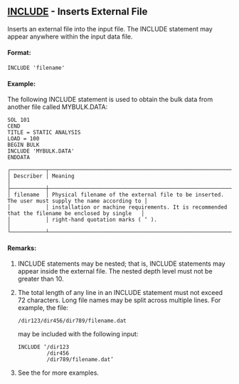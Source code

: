 ## [INCLUDE](https://help.hexagonmi.com/bundle/MSC_Nastran_2022.4/page/Nastran_Combined_Book/qrg/fms/TOC.INCLUDE.xhtml) - Inserts External File

Inserts an external file into the input file. The INCLUDE statement may appear anywhere within the input data file.

#### Format:

```nastran
INCLUDE 'filename'
```

#### Example:

The following INCLUDE statement is used to obtain the bulk data from another file called MYBULK.DATA:

```nastran
SOL 101
CEND
TITLE = STATIC ANALYSIS
LOAD = 100
BEGIN BULK
INCLUDE 'MYBULK.DATA'
ENDDATA
```

```text
┌───────────┬───────────────────────────────────────────────────────────────────────────────────────────────────┐
│ Describer │ Meaning                                                                                           │
├───────────┼───────────────────────────────────────────────────────────────────────────────────────────────────┤
│ filename  │ Physical filename of the external file to be inserted. The user must supply the name according to │
│           │ installation or machine requirements. It is recommended that the filename be enclosed by single   │
│           │ right-hand quotation marks ( ‘ ).                                                                 │
└───────────┴───────────────────────────────────────────────────────────────────────────────────────────────────┘
```

#### Remarks:

1. INCLUDE statements may be nested; that is, INCLUDE statements may appear inside the external file. The nested depth level must not be greater than 10.
2. The total length of any line in an INCLUDE statement must not exceed 72 characters. Long file names may be split across multiple lines. For example, the file:

     ```text
     /dir123/dir456/dir789/filename.dat
     ```

     may be included with the following input:

     ```nastran
     INCLUDE ‘/dir123
              /dir456
              /dir789/filename.dat’
     ```

3. See the  for more examples.
